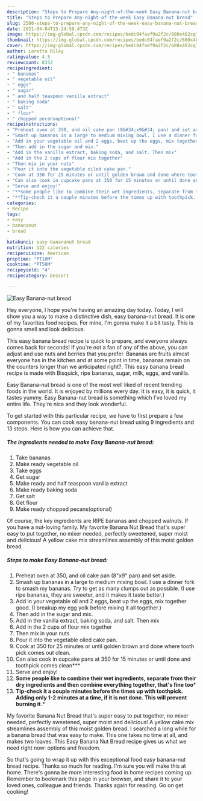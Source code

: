 ```yaml
---
description: "Steps to Prepare Any-night-of-the-week Easy Banana-nut bread"
title: "Steps to Prepare Any-night-of-the-week Easy Banana-nut bread"
slug: 2500-steps-to-prepare-any-night-of-the-week-easy-banana-nut-bread
date: 2021-04-04T15:24:58.473Z
image: https://img-global.cpcdn.com/recipes/bedc04faef9a2f2c/680x482cq70/easy-banana-nut-bread-recipe-main-photo.jpg
thumbnail: https://img-global.cpcdn.com/recipes/bedc04faef9a2f2c/680x482cq70/easy-banana-nut-bread-recipe-main-photo.jpg
cover: https://img-global.cpcdn.com/recipes/bedc04faef9a2f2c/680x482cq70/easy-banana-nut-bread-recipe-main-photo.jpg
author: Loretta Riley
ratingvalue: 4.5
reviewcount: 8352
recipeingredient:
- " bananas"
- " vegetable oil"
- " eggs"
- " sugar"
- " and half teaspoon vanilla extract"
- " baking soda"
- " salt"
- " flour"
- " chopped pecansoptional"
recipeinstructions:
- "Preheat oven at 350, and oil cake pan (8&#34;x9&#34; pan) and set aside."
- "Smash up bananas in a large to medium mixing bowl. I use a dinner fork to smash my bananas. Try to get as many clumps out as possible. (I use ripe bananas, they are sweeter, and it makes it taste better.)"
- "Add in your vegetable oil and 2 eggs, beat up the eggs, mix together good. (I breakup my egg yolk before mixing it all together.)"
- "Then add in the sugar and mix."
- "Add in the vanilla extract, baking soda, and salt. Then mix"
- "Add in the 2 cups of flour mix together"
- "Then mix in your nuts"
- "Pour it into the vegetable oiled cake pan."
- "Cook at 350 for 25 minutes or until golden brown and done where tooth pick comes out clean."
- "Can also cook in cupcake pans at 350 for 15 minutes or until done and toothpick comes clean***"
- "Serve and enjoy!"
- "**Some people like to combine their wet ingredients, separate from their dry ingredients and then combine everything together, that&#39;s fine too***"
- "**Tip-check it a couple minutes before the times up with toothpick. Adding only 1-2 minutes at a time, if it is not done. This will prevent burning it.***"
categories:
- Recipe
tags:
- easy
- banananut
- bread

katakunci: easy banananut bread 
nutrition: 122 calories
recipecuisine: American
preptime: "PT10M"
cooktime: "PT58M"
recipeyield: "4"
recipecategory: Dessert

---
```



![Easy Banana-nut bread](https://img-global.cpcdn.com/recipes/bedc04faef9a2f2c/680x482cq70/easy-banana-nut-bread-recipe-main-photo.jpg)

Hey everyone, I hope you're having an amazing day today. Today, I will show you a way to make a distinctive dish, easy banana-nut bread. It is one of my favorites food recipes. For mine, I'm gonna make it a bit tasty. This is gonna smell and look delicious.

This easy banana bread recipe is quick to prepare, and everyone always comes back for seconds! If you&#39;re not a fan of any of the above, you can adjust and use nuts and berries that you prefer. Bananas are fruits almost everyone has in the kitchen and at some point in time, bananas remain on the counters longer than we anticipated right?. This easy banana bread recipe is made with Bisquick, ripe bananas, sugar, milk, eggs, and vanilla.

Easy Banana-nut bread is one of the most well liked of recent trending foods in the world. It is enjoyed by millions every day. It is easy, it is quick, it tastes yummy. Easy Banana-nut bread is something which I've loved my entire life. They're nice and they look wonderful.


To get started with this particular recipe, we have to first prepare a few components. You can cook easy banana-nut bread using 9 ingredients and 13 steps. Here is how you can achieve that.

<!--inarticleads1-->

##### The ingredients needed to make Easy Banana-nut bread:

1. Take  bananas
1. Make ready  vegetable oil
1. Take  eggs
1. Get  sugar
1. Make ready  and half teaspoon vanilla extract
1. Make ready  baking soda
1. Get  salt
1. Get  flour
1. Make ready  chopped pecans(optional)


Of course, the key ingredients are RIPE bananas and chopped walnuts. If you have a nut-loving family. My favorite Banana Nut Bread that&#39;s super easy to put together, no mixer needed, perfectly sweetened, super moist and delicious! A yellow cake mix streamlines assembly of this moist golden bread. 

<!--inarticleads2-->

##### Steps to make Easy Banana-nut bread:

1. Preheat oven at 350, and oil cake pan (8&#34;x9&#34; pan) and set aside.
1. Smash up bananas in a large to medium mixing bowl. I use a dinner fork to smash my bananas. Try to get as many clumps out as possible. (I use ripe bananas, they are sweeter, and it makes it taste better.)
1. Add in your vegetable oil and 2 eggs, beat up the eggs, mix together good. (I breakup my egg yolk before mixing it all together.)
1. Then add in the sugar and mix.
1. Add in the vanilla extract, baking soda, and salt. Then mix
1. Add in the 2 cups of flour mix together
1. Then mix in your nuts
1. Pour it into the vegetable oiled cake pan.
1. Cook at 350 for 25 minutes or until golden brown and done where tooth pick comes out clean.
1. Can also cook in cupcake pans at 350 for 15 minutes or until done and toothpick comes clean***
1. Serve and enjoy!
1. **Some people like to combine their wet ingredients, separate from their dry ingredients and then combine everything together, that&#39;s fine too***
1. **Tip-check it a couple minutes before the times up with toothpick. Adding only 1-2 minutes at a time, if it is not done. This will prevent burning it.***


My favorite Banana Nut Bread that&#39;s super easy to put together, no mixer needed, perfectly sweetened, super moist and delicious! A yellow cake mix streamlines assembly of this moist golden bread. I searched a long while for a banana bread that was easy to make. This one takes no time at all, and makes two loaves. This Easy Banana Nut Bread recipe gives us what we need right now: options and freedom. 

So that's going to wrap it up with this exceptional food easy banana-nut bread recipe. Thanks so much for reading. I'm sure you will make this at home. There's gonna be more interesting food in home recipes coming up. Remember to bookmark this page in your browser, and share it to your loved ones, colleague and friends. Thanks again for reading. Go on get cooking!
